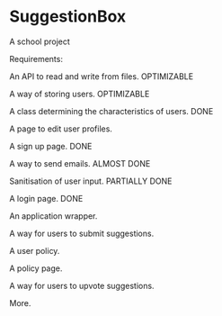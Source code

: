 # SuggestionBox
A school project

Requirements:

An API to read and write from files. OPTIMIZABLE

A way of storing users. OPTIMIZABLE

A class determining the characteristics of users. DONE

A page to edit user profiles.

A sign up page. DONE

A way to send emails. ALMOST DONE

Sanitisation of user input. PARTIALLY DONE

A login page. DONE

An application wrapper.

A way for users to submit suggestions.

A user policy.

A policy page.

A way for users to upvote suggestions.

More.
